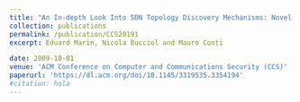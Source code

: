 ```yaml
---
title: "An In-depth Look Into SDN Topology Discovery Mechanisms: Novel Attacks and Practical Countermeasures"
collection: publications
permalink: /publication/CCS20191
excerpt: Eduard Marin, Nicola Bucciol and Mauro Conti

date: 2009-10-01
venue: 'ACM Conference on Computer and Communications Security (CCS)'
paperurl: 'https://dl.acm.org/doi/10.1145/3319535.3354194'
#citation: hola
---
```

